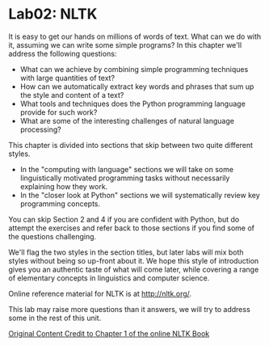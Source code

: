 Lab02: NLTK
====================

It is easy to get our hands on millions of words of text. What can we do with it, assuming we can write some simple programs? In this chapter we'll address the following questions:

- What can we achieve by combining simple programming techniques with large quantities of text?
- How can we automatically extract key words and phrases that sum up the style and content of a text?
- What tools and techniques does the Python programming language provide for such work?
- What are some of the interesting challenges of natural language processing?

This chapter is divided into sections that skip between two quite different styles. 

- In the "computing with language" sections we will take on some linguistically motivated programming tasks without necessarily explaining how they work. 
- In the "closer look at Python" sections we will systematically review key programming concepts. 

You can skip Section 2 and 4 if you are confident with Python, but do attempt the exercises and refer back to those sections if you find some of the questions challenging. 

We'll flag the two styles in the section titles, but later labs will mix both styles without being so up-front about it. We hope this style of introduction gives you an authentic taste of what will come later, while covering a range of elementary concepts in linguistics and computer science. 

Online reference material for NLTK is at http://nltk.org/. 

This lab may raise more questions than it answers, we will try to address some in the rest of this unit.

[Original Content Credit to Chapter 1 of the online NLTK Book](https://www.nltk.org/book/ch01.html)